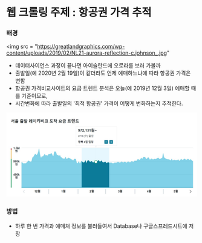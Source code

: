 # 웹 크롤링 주제 : 항공권 가격 추적
### 배경
<img src = "https://greatlandgraphics.com/wp-content/uploads/2019/02/NL21-aurora-reflection-c.johnson_.jpg"
- 데이터사이언스 과정이 끝나면 아이슬란드에 오로라를 보러 가볼까
- 출발일(예 2020년 2월 19일)이 같더라도 언제 예매하느냐에 따라 항공권 가격은 변함
- 항공권 가격비교사이트의 요금 트렌트 분석은 오늘(예 2019년 12월 3일) 예매할 때를 기준이므로,
- 시간변화에 따라 출발일의 '최적 항공권' 가격이 어떻게 변화하는지 추적한다.
<img src = "trend.jpg">

### 방법
- 하루 한 번 가격과 예매처 정보를 불러들여서 Database나 구글스프레드시트에 저장
